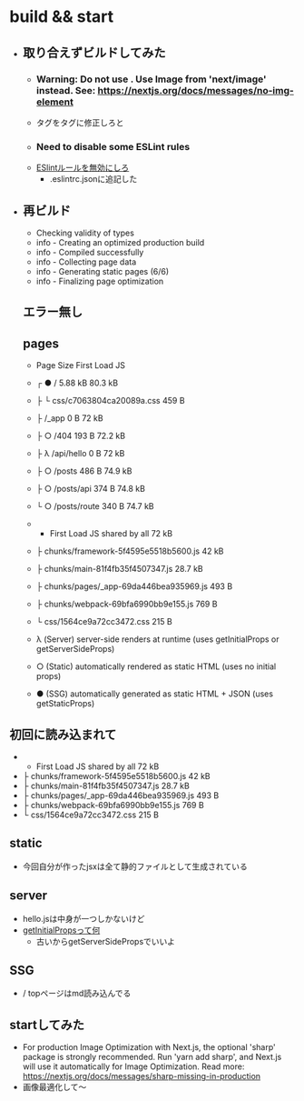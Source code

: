 # build && start

- ## 取り合えずビルドしてみた
  - ### Warning: Do not use <img>. Use Image from 'next/image' instead. See: https://nextjs.org/docs/messages/no-img-element
  - <img>タグを<Image>タグに修正しろと</Image>
  - ### Need to disable some ESLint rules
  - [ESlintルールを無効にしろ](https://nextjs.org/docs/basic-features/eslint#disabling-rules)
    - .eslintrc.jsonに追記した

- ## 再ビルド
  - Checking validity of types
  - info  - Creating an optimized production build
  - info  - Compiled successfully
  - info  - Collecting page data
  - info  - Generating static pages (6/6)
  - info  - Finalizing page optimization
  ## エラー無し

  ## pages
  - Page                                       Size     First Load JS
  - ┌ ● /                                      5.88 kB        80.3 kB
  - ├   └ css/c7063804ca20089a.css             459 B
  - ├   /_app                                  0 B              72 kB
  - ├ ○ /404                                   193 B          72.2 kB
  - ├ λ /api/hello                             0 B              72 kB
  - ├ ○ /posts                                 486 B          74.9 kB
  - ├ ○ /posts/api                             374 B          74.8 kB
  - └ ○ /posts/route                           340 B          74.7 kB
  - + First Load JS shared by all              72 kB
  -   ├ chunks/framework-5f4595e5518b5600.js   42 kB
  -   ├ chunks/main-81f4fb35f4507347.js        28.7 kB
  -   ├ chunks/pages/_app-69da446bea935969.js  493 B
  -   ├ chunks/webpack-69bfa6990bb9e155.js     769 B
  -   └ css/1564ce9a72cc3472.css               215 B

  - λ  (Server)  server-side renders at runtime (uses getInitialProps or getServerSideProps)
  - ○  (Static)  automatically rendered as static HTML (uses no initial props)
  - ●  (SSG)     automatically generated as static HTML + JSON (uses getStaticProps)

## 初回に読み込まれて
  - + First Load JS shared by all              72 kB
  -   ├ chunks/framework-5f4595e5518b5600.js   42 kB
  -   ├ chunks/main-81f4fb35f4507347.js        28.7 kB
  -   ├ chunks/pages/_app-69da446bea935969.js  493 B
  -   ├ chunks/webpack-69bfa6990bb9e155.js     769 B
  -   └ css/1564ce9a72cc3472.css               215 B
  ## static
  - 今回自分が作ったjsxは全て静的ファイルとして生成されている
  ## server
  - hello.jsは中身が一つしかないけど
  - [getInitialPropsって何](https://blog.logrocket.com/getinitialprops-vs-getserversideprops-nextjs/)
    - 古いからgetServerSidePropsでいいよ
  ## SSG
  - / topページはmd読み込んでる

  ## startしてみた
  - For production Image Optimization with Next.js, the optional 'sharp' package is strongly recommended. Run 'yarn add sharp', and Next.js will use it automatically for Image Optimization.
Read more: https://nextjs.org/docs/messages/sharp-missing-in-production
  - 画像最適化して～
